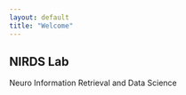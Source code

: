 ```yaml
---
layout: default
title: "Welcome"
---
```


## NIRDS Lab
Neuro Information Retrieval and Data Science
